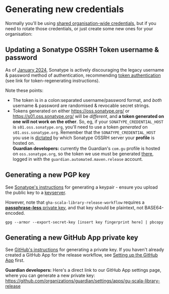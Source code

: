 # Generating new credentials

Normally you'll be using [shared organisation-wide credentials](supplying-credentials.md),
but if you need to rotate those credentials, or just create some new ones for your organisation:

## Updating a Sonatype OSSRH Token username & password

As of [January 2024](https://central.sonatype.org/news/20240109_issues_sonatype_org_deprecation/#support-requests),
Sonatype is actively discouraging the legacy username & password method of authentication, recommending
[token authentication](https://central.sonatype.org/publish/generate-token/)
(see link for token-regenerating instructions).

Note these points:

* The token is in a colon:separated username/password format, and _both_ username & password are randomised & revocable
  secret strings.
* Tokens generated on either https://oss.sonatype.org/ or https://s01.oss.sonatype.org/ will be _different_, and
  **a token generated on one will not work on the other**. So, eg, if your `SONATYPE_CREDENTIAL_HOST` is `s01.oss.sonatype.org`,
  you'll need to use a token _generated_ on `s01.oss.sonatype.org`. Remember that the `SONATYPE_CREDENTIAL_HOST` you
  use is [dictated](https://github.com/xerial/sbt-sonatype/pull/461) by which Sonatype OSSRH server your **profile**
  is hosted on.  
  **Guardian developers:** currently the Guardian's `com.gu` profile is hosted on `oss.sonatype.org`, so the token we
  use must be generated [there](https://oss.sonatype.org/), logged in with the `guardian.automated.maven.release`
  account.

## Generating a new PGP key

See [Sonatype's instructions](https://central.sonatype.org/publish/requirements/gpg/#generating-a-key-pair) for
generating a keypair - ensure you upload the public key to a [keyserver](https://keyserver.ubuntu.com/).

However, note that `gha-scala-library-release-workflow` requires a
[**passphrase-less** private key](https://unix.stackexchange.com/a/550538/46453), and that key
should be plaintext, not BASE64-encoded.

```shell
gpg --armor --export-secret-key [insert key fingerprint here] | pbcopy
```

## Generating a new GitHub App private key

See [GitHub's instructions](https://docs.github.com/en/apps/creating-github-apps/authenticating-with-a-github-app/managing-private-keys-for-github-apps#generating-private-keys) for generating a private key. If you haven't already created a GitHub App for the
release workflow, see [Setting up the GitHub App](../github-app.md) first.

**Guardian developers:** Here's a direct link to our GitHub App settings page, where you can generate a new private key:
https://github.com/organizations/guardian/settings/apps/gu-scala-library-release
